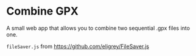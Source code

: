 # Combine GPX
A small web app that allows you to combine two sequential .gpx files into one.

`fileSaver.js` from https://github.com/eligrey/FileSaver.js
